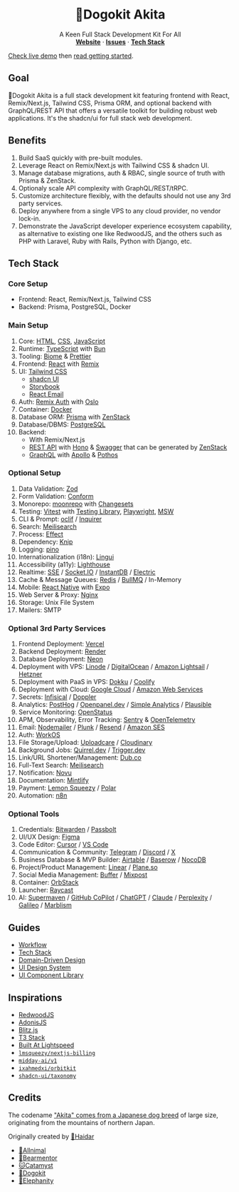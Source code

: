 <p align="center">
	<h1 align="center"><b>🐶Dogokit Akita</b></h1>
<p align="center">
    A Keen Full Stack Development Kit For All
    <br />
    <a href="https://akita.allnimal.com"><b>Website</b></a> · 
    <a href="https://github.com/dogokit/dogokit-akita/issues"><b>Issues</b></a> · 
    <a href="#tech-stack"><b>Tech Stack</b></a>
  </p>
</p>

[Check live demo](https://akita.allnimal.com) then [read getting started](docs/guides/start.md).

## Goal

🐶Dogokit Akita is a full stack development kit featuring frontend with React, Remix/Next.js, Tailwind CSS, Prisma ORM, and optional backend with GraphQL/REST API that offers a versatile toolkit for building robust web applications. It's the shadcn/ui for full stack web development.

## Benefits

1. Build SaaS quickly with pre-built modules.
2. Leverage React on Remix/Next.js with Tailwind CSS & shadcn UI.
3. Manage database migrations, auth & RBAC, single source of truth with Prisma & ZenStack.
4. Optionaly scale API complexity with GraphQL/REST/tRPC.
5. Customize architecture flexibly, with the defaults should not use any 3rd party services.
6. Deploy anywhere from a single VPS to any cloud provider, no vendor lock-in.
7. Demonstrate the JavaScript developer experience ecosystem capability, as alternative to existing one like RedwoodJS, and the others such as PHP with Laravel, Ruby with Rails, Python with Django, etc.

## Tech Stack

### Core Setup

- Frontend: React, Remix/Next.js, Tailwind CSS
- Backend: Prisma, PostgreSQL, Docker

### Main Setup

1. Core: [HTML](docs/html.md), [CSS](docs/css.md), [JavaScript](docs/javascript.md)
2. Runtime: [TypeScript](docs/typescript.md) with [Bun](docs/bun.md)
3. Tooling: [Biome](docs/biome.md) & [Prettier](docs/prettier.md)
4. Frontend: [React](docs/react.md) with [Remix](docs/remix.md)
5. UI: [Tailwind CSS](docs/tailwind.md)
   - [shadcn UI](docs/shadcn-ui.md)
   - [Storybook](docs/storybook.md)
   - [React Email](docs/react-email.md)
6. Auth: [Remix Auth](docs/remix-auth.md) with [Oslo](docs/oslo.md)
7. Container: [Docker](docs/docker.md)
8. Database ORM: [Prisma](docs/prisma.md) with [ZenStack](docs/zenstack.md)
9. Database/DBMS: [PostgreSQL](docs/postgresql.md)
10. Backend:
    - With Remix/Next.js
    - [REST API](docs/rest-api.md) with [Hono](docs/hono.md) & [Swagger](docs/swagger.md) that can be generated by [ZenStack](docs/zenstack.md)
    - [GraphQL](docs/graphql.md) with [Apollo](docs/apollo.md) & [Pothos](docs/pothos.md)

### Optional Setup

1. Data Validation: [Zod](docs/zod.md)
2. Form Validation: [Conform](docs/conform.md)
3. Monorepo: [moonrepo](docs/moonrepo.md) with [Changesets](docs/changesets.md)
4. Testing: [Vitest](docs/vitest.md) with [Testing Library](docs/testing-library.md), [Playwright](docs/playwright.md), [MSW](docs/msw.md)
5. CLI & Prompt: [oclif](docs/oclif.md) / [Inquirer](docs/inquirer.md)
6. Search: [Meilisearch](docs/meilisearch.md)
7. Process: [Effect](docs/effect.md)
8. Dependency: [Knip](docs/knip.md)
9. Logging: [pino](docs/pino.md)
10. Internationalization (i18n): [Lingui](docs/lingui.md)
11. Accessibility (a11y): [Lighthouse](docs/lighthouse.md)
12. Realtime: [SSE](docs/sse.md) / [Socket.IO](docs/socket-io.md) / [InstantDB](docs/instantdb.md) / [Electric](docs/electric.md)
13. Cache & Message Queues: [Redis](docs/redis.md) / [BullMQ](docs/bullmq.md) / In-Memory
14. Mobile: [React Native](docs/react-native.md) with [Expo](docs/expo.md)
15. Web Server & Proxy: [Nginx](docs/nginx.md)
16. Storage: Unix File System
17. Mailers: SMTP

### Optional 3rd Party Services

1. Frontend Deployment: [Vercel](docs/vercel.md)
2. Backend Deployment: [Render](docs/render.md)
3. Database Deployment: [Neon](docs/neon.md)
4. Deployment with VPS: [Linode](docs/linode.md) / [DigitalOcean](docs/digitalocean.md) / [Amazon Lightsail](docs/amazon-lightsail.md) / [Hetzner](docs/hetzner.md)
5. Deployment with PaaS in VPS: [Dokku](docs/dokku.md) / [Coolify](docs/coolify.md)
6. Deployment with Cloud: [Google Cloud](docs/google-cloud.md) / [Amazon Web Services](docs/amazon-web-services.md)
7. Secrets: [Infisical](docs/infisical.md) / [Doppler](docs/doppler.md)
8. Analytics: [PostHog](docs/posthog.md) / [Openpanel.dev](docs/openpanel.md) / [Simple Analytics](docs/simpleanalytics.md) / [Plausible](docs/plausible.md)
9. Service Monitoring: [OpenStatus](docs/openstatus.md)
10. APM, Observability, Error Tracking: [Sentry](docs/sentry.md) & [OpenTelemetry](docs/opentelemetry.md)
11. Email: [Nodemailer](docs/nodemailer.md) / [Plunk](docs/plunk.md) / [Resend](docs/resend.md) / [Amazon SES](docs/amazon-ses.md)
12. Auth: [WorkOS](docs/workos.md)
13. File Storage/Upload: [Uploadcare](docs/uploadcare.md) / [Cloudinary](docs/cloudinary.md)
14. Background Jobs: [Quirrel.dev](docs/quirrel-dev.md) / [Trigger.dev](docs/trigger-dev.md)
15. Link/URL Shortener/Management: [Dub.co](docs/dub-co.md)
16. Full-Text Search: [Meilisearch](docs/meilisearch.md)
17. Notification: [Novu](docs/novu.md)
18. Documentation: [Mintlify](docs/mintlify.md)
19. Payment: [Lemon Squeezy](docs/lemonsqueezy.md) / [Polar](docs/polar.md)
20. Automation: [n8n](docs/n8n.md)

### Optional Tools

1. Credentials: [Bitwarden](docs/bitwarden.md) / [Passbolt](docs/passbolt.md)
2. UI/UX Design: [Figma](docs/figma.md)
3. Code Editor: [Cursor](docs/cursor.md) / [VS Code](docs/vscode.md)
4. Communication & Community: [Telegram](docs/telegram.md) / [Discord](docs/discord.md) / [X](docs/x.md)
5. Business Database & MVP Builder: [Airtable](docs/airtable.md) / [Baserow](docs/baserow.md) / [NocoDB](docs/nocodb.md)
6. Project/Product Management: [Linear](docs/linear.md) / [Plane.so](docs/plane.md)
7. Social Media Management: [Buffer](docs/buffer.md) / [Mixpost](docs/mixpost.md)
8. Container: [OrbStack](docs/orbstack.md)
9. Launcher: [Raycast](docs/raycast.md)
10. AI: [Supermaven](docs/supermaven.md) / [GitHub CoPilot](docs/github-copilot.md) / [ChatGPT](docs/chatgpt.md) / [Claude](docs/claude.md) / [Perplexity](docs/perplexity.md) / [Galileo](docs/galileo.md) / [Marblism](docs/marblism.md)

## Guides

- [Workflow](docs/guides/workflow.md)
- [Tech Stack](docs/guides/tech-stack.md)
- [Domain-Driven Design](docs/guides/domain-driven-design.md)
- [UI Design System](docs/guides/ui-design-system.md)
- [UI Component Library](docs/guides/ui-component-library.md)

## Inspirations

- [RedwoodJS](https://redwoodjs.com)
- [AdonisJS](https://adonisjs.com)
- [Blitz.js](https://blitzjs.com)
- [T3 Stack](https://create.t3.gg)
- [Built At Lightspeed](https://builtatlightspeed.com)
- [`lmsqueezy/nextjs-billing`](https://github.com/lmsqueezy/nextjs-billing)
- [`midday-ai/v1`](https://github.com/midday-ai/v1)
- [`ixahmedxi/orbitkit`](https://github.com/ixahmedxi/orbitkit)
- [`shadcn-ui/taxonomy`](https://github.com/shadcn-ui/taxonomy)

## Credits

The codename ["Akita" comes from a Japanese dog breed](https://www.britannica.com/animal/Akita-dog) of large size, originating from the mountains of northern Japan.

Originally created by [🦁Haidar](https://github.com/mhaidarhanif)

- [🐾Allnimal](https://allnimal.com)
- [🐻Bearmentor](https://bearmentor.com)
- [🐱Catamyst](https://catamyst.com)
- [🐶Dogokit](https://dogokit.allnimal.com)
- [🐘Elephanity](https://elephanity.allnimal.com)
